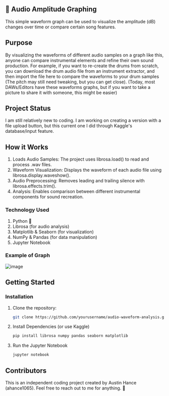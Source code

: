 ## 🎵 Audio Amplitude Graphing

This simple waveform graph can be used to visualize the amplitude (dB) changes over time or compare certain song features.

## Purpose
By visualizing the waveforms of different audio samples on a graph like this, anyone can compare instrumental elements and refine their own sound production. For example, if you want to re-create the drums from scratch, you can download the drum audio file from an instrument extractor, and then import the file here to compare the waveforms to your drum samples (The pitch may still need tweaking, but you can get close).
(Today, most DAWs/Editors have these waveforms graphs, but if you want to take a picture to share it with someone, this might be easier)

## Project Status
I am still relatively new to coding. I am working on creating a version with a file upload button, but this current one I did through Kaggle's database/input feature.

## How it Works
1. Loads Audio Samples: The project uses librosa.load() to read and process .wav files.
2. Waveform Visualization: Displays the waveform of each audio file using librosa.display.waveshow().
3. Audio Preprocessing: Removes leading and trailing silence with librosa.effects.trim().
4. Analysis: Enables comparison between different instrumental components for sound recreation.

### Technology Used
1. Python 🐍
2. Librosa (for audio analysis)
3. Matplotlib & Seaborn (for visualization)
4. NumPy & Pandas (for data manipulation)
5. Jupyter Notebook

### Example of Graph
![image](https://github.com/user-attachments/assets/ee042166-be25-4fdb-91cb-1ec1e53382e0)

## Getting Started
### Installation
1. Clone the repository:
   ```sh
   git clone https://github.com/yourusername/audio-waveform-analysis.git
2. Install Dependencies (or use Kaggle)
   ```sh
   pip install librosa numpy pandas seaborn matplotlib
3. Run the Jupyter Notebook
   ```sh
   jupyter notebook
## Contributors
This is an independent coding project created by Austin Hance (ahance1065). Feel free to reach out to me for anything. 🚀
